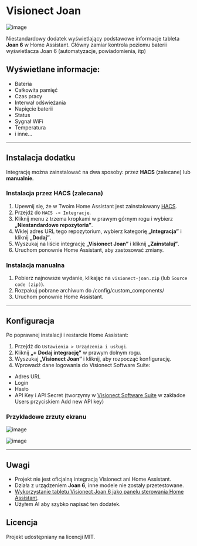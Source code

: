 
# Visionect Joan

![image](https://github.com/user-attachments/assets/9d9a18c6-5518-432f-81c1-b7a4286760d8)


Niestandardowy dodatek wyświetlający podstawowe informacje tableta **Joan 6** w Home Assistant.
Główny zamiar kontrola poziomu baterii wyświetlacza Joan 6 (automatyzacje, powiadomienia, itp)

## Wyświetlane informacje:

- Bateria
- Całkowita pamięć
- Czas pracy
- Interwał odświeżania
- Napięcie baterii
- Status
- Sygnał WiFi
- Temperatura
- i inne...

---

## Instalacja dodatku

Integrację można zainstalować na dwa sposoby: przez **HACS** (zalecane) lub **manualnie**.

### Instalacja przez HACS (zalecana)

1. Upewnij się, że w Twoim Home Assistant jest zainstalowany [HACS](https://hacs.xyz/).
2. Przejdź do `HACS -> Integracje`.
3. Kliknij menu z trzema kropkami w prawym górnym rogu i wybierz **„Niestandardowe repozytoria”**.
4. Wklej adres URL tego repozytorium, wybierz kategorię **„Integracja”** i kliknij **„Dodaj”**.
5. Wyszukaj na liście integrację **„Visionect Joan”** i kliknij **„Zainstaluj”**.
6. Uruchom ponownie Home Assistant, aby zastosować zmiany.

### Instalacja manualna


1. Pobierz najnowsze wydanie, klikając na `visionect-joan.zip` (lub `Source code (zip)`).
2. Rozpakuj pobrane archiwum do /config/custom_components/
3. Uruchom ponownie Home Assistant.

---

## Konfiguracja

Po poprawnej instalacji i restarcie Home Assistant:

1. Przejdź do `Ustawienia > Urządzenia i usługi`.
2. Kliknij **„+ Dodaj integrację”** w prawym dolnym rogu.
3. Wyszukaj **„Visionect Joan”** i kliknij, aby rozpocząć konfigurację.
4. Wprowadź dane logowania do Visionect Software Suite:
- Adres URL
- Login
- Hasło
- API Key i API Secret (tworzymy w [Visionect Software Suite](https://github.com/Adam7411/Joan-6-Visionect_Home-Assistant) w zakładce Users przyciskiem Add new API key)


### Przykładowe zrzuty ekranu

![image](https://github.com/user-attachments/assets/98a9c588-365c-47d1-bde6-532055221460)

![image](https://github.com/user-attachments/assets/186c46f7-2b59-472d-aafc-bde40979baea)

---

## Uwagi

- Projekt nie jest oficjalną integracją Visionect ani Home Assistant.
- Działa z urządzeniem **Joan 6**, inne modele nie zostały przetestowane.
- [Wykorzystanie tabletu Visionect Joan 6 jako panelu sterowania Home Assistant](https://github.com/Adam7411/Joan-6-Visionect_Home-Assistant).
- Użyłem AI aby szybko napisać ten dodatek.

## Licencja

Projekt udostępniany na licencji MIT.







